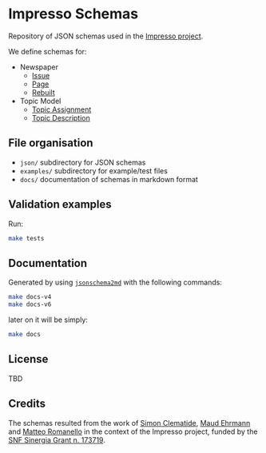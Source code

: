 # Impresso Schemas

Repository of JSON schemas used in the [Impresso project](https://impresso-project.ch/).

We define schemas for:

- Newspaper
    - [Issue](docs/issue.schema.md)
    - [Page](docs/page.schema.md)
    - [Rebuilt](docs/rebuilt.schema.md)
- Topic Model
    - [Topic Assignment](docs/topic_assignment.schema.md)
    - [Topic Description](docs/topic_description.schema.md)

## File organisation

 - `json/` subdirectory for JSON schemas
 - `examples/` subdirectory for example/test files
 - `docs/` documentation of schemas in markdown format

## Validation examples

Run:

```bash
make tests
```

## Documentation

Generated by using [`jsonschema2md`](https://github.com/adobe/jsonschema2md) with the following commands:

```bash
make docs-v4
make docs-v6
```

later on it will be simply:

```bash
make docs
```

## License

TBD

## Credits

The schemas resulted from the work of [Simon Clematide](https://github.com/simon-clematide), [Maud Ehrmann](https://github.com/e-maud) and [Matteo Romanello](http://github.com/mromanello/) in the context of the Impresso project, funded by the [SNF Sinergia Grant n. 173719](http://p3.snf.ch/project-173719).
